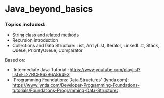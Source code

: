 # Java_beyond_basics

### Topics included:
- String class and related methods
- Recursion introduction
- Collections and Data Structure: List, ArrayList, Iterator, LinkedList, Stack, Queue, PriorityQueue, Comparator

Based on:
- 'Intermediate Java Tutorial': https://www.youtube.com/playlist?list=PL27BCE863B6A864E3
- 'Programming Foundations: Data Structures' (lynda.com): https://www.lynda.com/Developer-Programming-Foundations-tutorials/Foundations-Programming-Data-Structures
